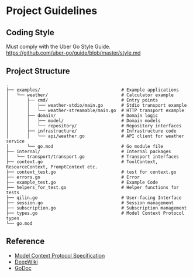 # Project Guidelines

## Coding Style

Must comply with the Uber Go Style Guide.  
https://github.com/uber-go/guide/blob/master/style.md

## Project Structure

```text
.
├── examples/                               # Example applications
│   └── weather/                            # Calculator example
│       ├── cmd/                            # Entry points
│       │   ├── weather-stdio/main.go       # Stdio transport example
│       │   └── weather-streamable/main.go  # HTTP transport example
│       ├── domain/                         # Domain logic
│       │   ├── model/                      # Domain models
│       │   └── repository/                 # Repository interfaces
│       ├── infrastructure/                 # Infrastructure code
│       │   └── api/weather.go              # API client for weather service
│       └── go.mod                          # Go module file
├── internal/                               # Internal packages
│   └── transport/transport.go              # Transport interfaces
├── context.go                              # ToolContext, ResourceContext, PromptContext etc.
├── context_test.go                         # test for context.go
├── errors.go                               # Error
├── example_test.go                         # Example Code
├── helpers_for_test.go                     # Helper functions for tests
├── qilin.go                                # User-facing Interface
├── session.go                              # Session management
├── subscription.go                         # Subscription management
├── types.go                                # Model Context Protocol types
└── go.mod
```

## Reference

- [Model Context Protocol Specification](https://modelcontextprotocol.io/specification/latest)
- [DeepWiki](https://deepwiki.com/miyamo2/qilin)
- [GoDoc](https://pkg.go.dev/github.com/miyamo2/qilin)
